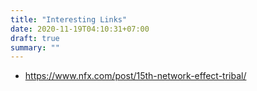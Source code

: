 ```yaml
---
title: "Interesting Links"
date: 2020-11-19T04:10:31+07:00
draft: true
summary: ""
---
```


* https://www.nfx.com/post/15th-network-effect-tribal/
